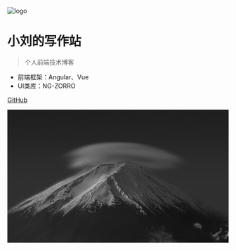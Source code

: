 ![logo](https://docsify.js.org/_media/icon.svg)

# 小刘的写作站

> 个人前端技术博客

* 前端框架：Angular、Vue
* UI类库：NG-ZORRO

[GitHub](https://github.com/LauGaHo/LauGaHo.github.io)
<!-- [Get Started](#quick-start) -->

<!-- 背景图片 -->
![](_media/coverpage.jpg)